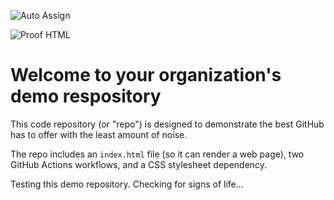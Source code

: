 ![Auto Assign](https://github.com/Esperos-ca/demo-repository/actions/workflows/auto-assign.yml/badge.svg)

![Proof HTML](https://github.com/Esperos-ca/demo-repository/actions/workflows/proof-html.yml/badge.svg)

# Welcome to your organization's demo respository
This code repository (or "repo") is designed to demonstrate the best GitHub has to offer with the least amount of noise.

The repo includes an `index.html` file (so it can render a web page), two GitHub Actions workflows, and a CSS stylesheet dependency.

Testing this demo repository. Checking for signs of life...
